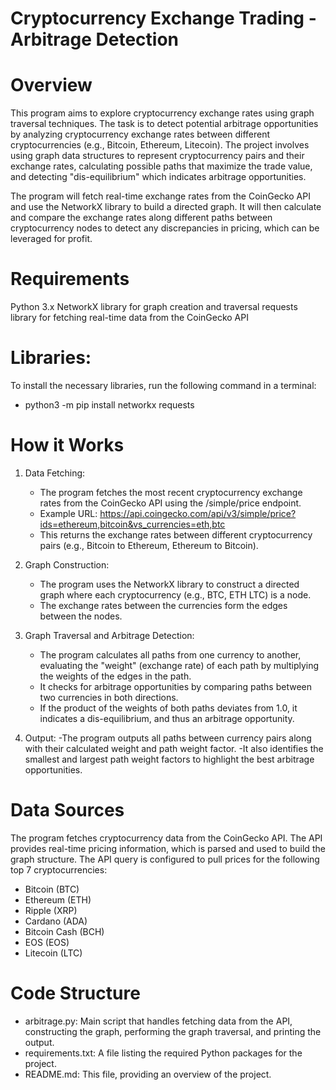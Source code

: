 # Cryptocurrency Exchange Trading - Arbitrage Detection

# Overview
This program aims to explore cryptocurrency exchange rates using graph traversal techniques. The task is to detect potential arbitrage opportunities by analyzing cryptocurrency exchange rates between different cryptocurrencies (e.g., Bitcoin, Ethereum, Litecoin). The project involves using graph data structures to represent cryptocurrency pairs and their exchange rates, calculating possible paths that maximize the trade value, and detecting "dis-equilibrium" which indicates arbitrage opportunities.

The program will fetch real-time exchange rates from the CoinGecko API and use the NetworkX library to build a directed graph. It will then calculate and compare the exchange rates along different paths between cryptocurrency nodes to detect any discrepancies in pricing, which can be leveraged for profit.

# Requirements
Python 3.x
NetworkX library for graph creation and traversal
requests library for fetching real-time data from the CoinGecko API

# Libraries:
To install the necessary libraries, run the following command in a terminal:
- python3 -m pip install networkx requests

# How it Works
1. Data Fetching:
    - The program fetches the most recent cryptocurrency exchange rates from the CoinGecko API using the /simple/price endpoint.
    - Example URL: https://api.coingecko.com/api/v3/simple/price?ids=ethereum,bitcoin&vs_currencies=eth,btc
    - This returns the exchange rates between different cryptocurrency pairs (e.g., Bitcoin to Ethereum, Ethereum to Bitcoin).
2. Graph Construction:
    - The program uses the NetworkX library to construct a directed graph where each cryptocurrency (e.g., BTC, ETH LTC) is a node.
    - The exchange rates between the currencies form the edges between the nodes.

3. Graph Traversal and Arbitrage Detection:
    - The program calculates all paths from one currency to another, evaluating the "weight" (exchange rate) of each path by multiplying the weights of the edges in the path.
    - It checks for arbitrage opportunities by comparing paths between two currencies in both directions.
    - If the product of the weights of both paths deviates from 1.0, it indicates a dis-equilibrium, and thus an arbitrage opportunity.
4. Output:
    -The program outputs all paths between currency pairs along with their calculated weight and path weight factor.
    -It also identifies the smallest and largest path weight factors to highlight the best arbitrage opportunities.

# Data Sources
The program fetches cryptocurrency data from the CoinGecko API. The API provides real-time pricing information, which is parsed and used to build the graph structure. The API query is configured to pull prices for the following top 7 cryptocurrencies:

- Bitcoin (BTC)
- Ethereum (ETH)
- Ripple (XRP)
- Cardano (ADA)
- Bitcoin Cash (BCH)
- EOS (EOS)
- Litecoin (LTC)

# Code Structure
- arbitrage.py: Main script that handles fetching data from the API, constructing the graph, performing the graph traversal, and printing the output.
- requirements.txt: A file listing the required Python packages for the project.
- README.md: This file, providing an overview of the project.